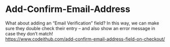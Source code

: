 # Add-Confirm-Email-Address
What about adding an “Email Verification” field? In this way, we can make sure they double check their entry – and also show an error message in case they don’t match!<br>
https://www.codeithub.com/add-confirm-email-address-field-on-checkout/
